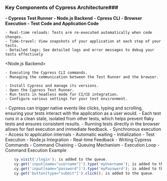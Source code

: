 ### Key Components of Cypress Architecture###

**- Cypress Test Runner**
**- Node.js Backend**
**- Cpress CLI**
**- Browser Execution**
**- Test Code and Application Code**

<Cypress Test Runner>

	- Real-time reloads: Tests are re-executed automatically when code changes.
  	- Time-travel: View snapshots of your application at each step of your tests.
  	- Detailed logs: See detailed logs and error messages to debug your tests effectively

<Node.js Backend>

	- Executing the Cypress CLI commands.
	- Managing the communication between the Test Runner and the browser.

<Cypress CLI>

	- Install Cypress and manage its versions.
	- Open the Cypress Test Runner.
	- Run tests in headless mode for CI/CD integration.
	- Configure various settings for your test environment.

<Browser Execution Show the architecture diagram>
	- Cypress can trigger native events like clicks, typing and scrolling, ensuring your tests interact with the application as a user would.
	- Each test runs in a clean state, isolated from other tests, which helps prevent flaky tests and ensures consistent results.
	- Running tests directly in the browser allows for fast execution and immediate feedback.

<Test Code and Application Code>
	- Synchronous execution
	- Access to application internals
	- Automatic waiting


<How It All Comes Together>
	- Initialization
	- Test Execution
	- Node.js Integration
	- Real-time Feedback


<How Cypress Commands Are Executed>
	- Writing Cypress Commands
	- Command Chaining
	- Queuing Mechanism
	- Execution Loop
	- Command Execution Example

```javascript
	cy.visit('/login'); is added to the queue.
	cy.get('input[name="username"]').type('myUsername'); is added to the queue.
	cy.get('input[name="password"]').type('myPassword'); is added to the queue.
	cy.get('button[type="submit"]').click(); is added to the queue.
```
